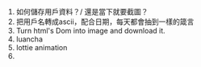 1. 如何儲存用戶資料？/ 還是當下就要截圖？
2. 把用戶名轉成ascii，配合日期，每天都會抽到一樣的箴言
3. Turn html's Dom into image and download it.
4. luancha
5. lottie animation
6. 
